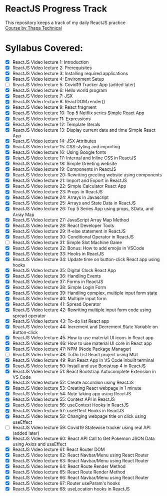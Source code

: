 # ReactJS Progress Track
This repository keeps a track of my daily ReactJS practice<br>
[Course by Thapa Technical](https://www.youtube.com/playlist?list=PLwGdqUZWnOp3aROg4wypcRhZqJG3ajZWJ)
# Syllabus Covered:
* [x] ReactJS Video lecture 1: Introduction
* [x] ReactJS Video lecture 2: Prerequisites
* [x] ReactJS Video lecture 3: Installing required applications
* [x] ReactJS Video lecture 4: Environment Setup
* [ ] ReactJS Video lecture 5: Covid19 Tracker App (added later)
* [x] ReactJS Video lecture 6: Hello world program
* [x] ReactJS Video lecture 7: JSX
* [x] ReactJS Video lecture 8: ReactDOM.render()
* [x] ReactJS Video lecture 9: React fragment
* [x] ReactJS Video lecture 10: Top 5 Netflix series Simple React App
* [x] ReactJS Video lecture 11: Expressions
* [x] ReactJS Video lecture 12: Template literals
* [x] ReactJS Video lecture 13: Display current date and time Simple React App
* [x] ReactJS Video lecture 14: JSX Attributes
* [x] ReactJS Video lecture 15: CSS styling and importing
* [x] ReactJS Video lecture 16: Using Google fonts
* [x] ReactJS Video lecture 17: Internal and Inline CSS in ReactJS
* [x] ReactJS Video lecture 18: Simple Greeting website
* [x] ReactJS Video lecture 19: Components in ReactJS
* [x] ReactJS Video lecture 20: Rewriting greeting website using components
* [x] ReactJS Video lecture 21: Import and Export in ReactJS
* [x] ReactJS Video lecture 22: Simple Calculator React App
* [x] ReactJS Video lecture 23: Props in ReactJS
* [x] ReactJS Video lecture 24: Arrays in Javascript
* [x] ReactJS Video lecture 25: Arrays and State Data in ReactJS
* [x] ReactJS Video lecture 26: Top 5 Series App using props, SData, and Array Map
* [x] ReactJS Video lecture 27: JavaScript Array Map Method
* [x] ReactJS Video lecture 28: React Developer Tools
* [x] ReactJS Video lecture 29: If-else statement in ReactJS
* [x] ReactJS Video lecture 30: Conditional Operator in ReactJS
* [ ] ReactJS Video lecture 31: Simple Slot Machine Game 
* [x] ReactJS Video lecture 32: Bonus: How to add emojis in VSCode
* [x] ReactJS Video lecture 33: Hooks in ReactJS
* [x] ReactJS Video lecture 34: Update time on button-click React app using hooks
* [x] ReactJS Video lecture 35: Digital Clock React App
* [x] ReactJS Video lecture 36: Handling Events
* [x] ReactJS Video lecture 37: Forms in ReactJS
* [x] ReactJS Video lecture 38: Simple Login Form
* [x] ReactJS Video lecture 39: Handling complex, multiple input form state
* [x] ReactJS Video lecture 40: Multiple input form
* [x] ReactJS Video lecture 41: Spread Operator
* [x] ReactJS Video lecture 42: Rewriting multiple input form code using spread operator
* [x] ReactJS Video lecture 43: To-do list React app
* [x] ReactJS Video lecture 44: Increment and Decrement State Variable on Button-click
* [x] ReactJS Video lecture 45: How to use material UI icons in React app
* [x] ReactJS Video lecture 46: How to use material UI core in React app
* [x] ReactJS Video lecture 47: NPM (Node Package Manager)
* [ ] ReactJS Video lecture 48: ToDo List React project using MUI
* [x] ReactJS Video lecture 49: Run React App in VS Code inbuilt terminal
* [x] ReactJS Video lecture 50: Install and use Bootstrap 4 in ReactJS
* [x] ReactJS Video lecture 51: React Bootstrap Autocomplete Extension in VS Code
* [x] ReactJS Video lecture 52: Create accordion using ReactJS
* [x] ReactJS Video lecture 53: Creating React webpage in 1 minute
* [x] ReactJS Video lecture 54: Note taking app using ReactJS
* [x] ReactJS Video lecture 55: Context API in ReactJS
* [x] ReactJS Video lecture 56: useContext Hooks in ReactJS
* [x] ReactJS Video lecture 57: useEffect Hooks in ReactJS
* [x] ReactJS Video lecture 58: Changing webpage title on click using useEffect
* [ ] ReactJS Video lecture 59: Covid19 Statewise tracker using real API (added later)
* [x] ReactJS Video lecture 60: React API Call to Get Pokemon JSON Data using Axios and useEffect
* [x] ReactJS Video lecture 61: React Router DOM
* [x] ReactJS Video lecture 62: React Navbar/Menu using React Router 
* [x] ReactJS Video lecture 63: React Navbar/Menu using React Router 
* [x] ReactJS Video lecture 64: React Route Render Method
* [x] ReactJS Video lecture 65: React Route Render Method
* [x] ReactJS Video lecture 66: React Navbar/Menu using React Router 
* [x] ReactJS Video lecture 67: Router useParam's hooks
* [x] ReactJS Video lecture 68: useLocation hooks in ReactJS

